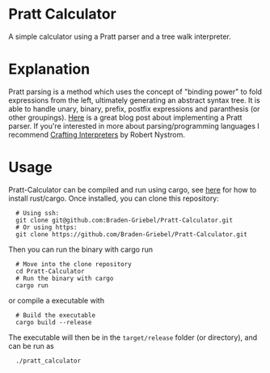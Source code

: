 # Pratt Calculator
A simple calculator using a Pratt parser and a
tree walk interpreter.

# Explanation
Pratt parsing is a method which uses the concept
of "binding power" to fold expressions from
the left, ultimately generating an abstract
syntax tree. It is able to handle unary, binary,
prefix, postfix expressions and paranthesis
(or other groupings). [Here](https://matklad.github.io/2020/04/13/simple-but-powerful-pratt-parsing.html)
is a great blog post about implementing a Pratt parser.
If you're interested in more about parsing/programming
languages I recommend [Crafting Interpreters](https://craftinginterpreters.com/)
by Robert Nystrom. 


# Usage
Pratt-Calculator can be compiled and run using cargo,
see [here](https://www.rust-lang.org/tools/install) for
how to install rust/cargo. Once installed, you can
clone this repository:

```{shell}
  # Using ssh: 
  git clone git@github.com:Braden-Griebel/Pratt-Calculator.git
  # Or using https:
  git clone https://github.com/Braden-Griebel/Pratt-Calculator.git
```

Then you can run the binary with cargo run
```{shell}
  # Move into the clone repository
  cd Pratt-Calculator
  # Run the binary with cargo
  cargo run 
```

or compile a executable with
```{shell}
  # Build the executable
  cargo build --release
```

The executable will then be in the `target/release` folder (or directory),
and can be run as
```{shell}
  ./pratt_calculator
```
